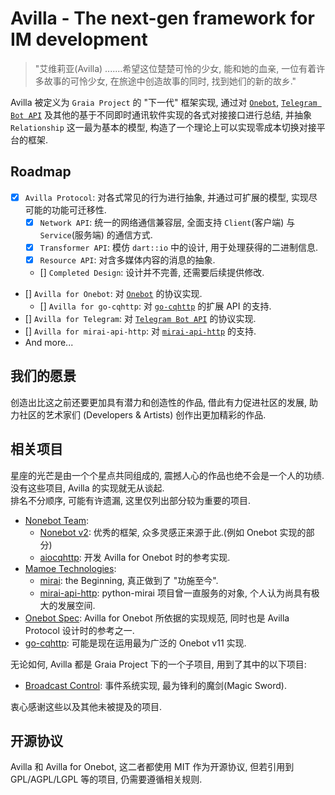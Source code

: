 # Avilla - The next-gen framework for IM development

> "艾维莉亚(Avilla) .......希望这位楚楚可怜的少女, 能和她的血亲, 一位有着许多故事的可怜少女, 在旅途中创造故事的同时, 找到她们的新的故乡."

Avilla 被定义为 `Graia Project` 的 "下一代" 框架实现,
通过对 [`Onebot`](https://github.com/botuniverse/onebot), [`Telegram Bot API`](https://core.telegram.org/bots) 及其他的基于不同即时通讯软件实现的各式对接接口进行总结,
并抽象 `Relationship` 这一最为基本的模型, 构造了一个理论上可以实现零成本切换对接平台的框架.

## Roadmap

 - [x] `Avilla Protocol`: 对各式常见的行为进行抽象, 并通过可扩展的模型, 实现尽可能的功能可迁移性.
    - [x] `Network API`: 统一的网络通信兼容层, 全面支持 `Client`(客户端) 与 `Service`(服务端) 的通信方式.
    - [x] `Transformer API`: 模仿 `dart::io` 中的设计, 用于处理获得的二进制信息.
    - [x] `Resource API`: 对含多媒体内容的消息的抽象.
    - [] `Completed Design`: 设计并不完善, 还需要后续提供修改.
 - [] `Avilla for Onebot`: 对  [`Onebot`](https://github.com/botuniverse/onebot) 的协议实现.
    - [] `Avilla for go-cqhttp`: 对 [`go-cqhttp`](https://github.com/Mrs4s/go-cqhttp) 的扩展 API 的支持.
 - [] `Avilla for Telegram`: 对 [`Telegram Bot API`](https://core.telegram.org/bots) 的协议实现.
 - [] `Avilla for mirai-api-http`: 对 [`mirai-api-http`](https://github.com/project-mirai/mirai-api-http) 的支持.
 - And more...

## 我们的愿景
创造出比这之前还要更加具有潜力和创造性的作品, 借此有力促进社区的发展, 助力社区的艺术家们 (Developers & Artists) 创作出更加精彩的作品.

## 相关项目

星座的光芒是由一个个星点共同组成的, 震撼人心的作品也绝不会是一个人的功绩.  
没有这些项目, Avilla 的实现就无从谈起.  
排名不分顺序, 可能有许遗漏, 这里仅列出部分较为重要的项目.

 - [Nonebot Team](https://github.com/nonebot):
    - [Nonebot v2](https://github.com/nonebot/nonebot2): 优秀的框架, 众多灵感正来源于此.(例如 Onebot 实现的部分)
    - [aiocqhttp](https://github.com/nonebot/aiocqhttp): 开发 Avilla for Onebot 时的参考实现.
 - [Mamoe Technologies](https://github.com/mamoe):
    - [mirai](https://github.com/mamoe/mirai): the Beginning, 真正做到了 "功施至今".
    - [mirai-api-http](https://github.com/project-mirai/mirai-api-http): python-mirai 项目曾一直服务的对象, 个人认为尚具有极大的发展空间.
 - [Onebot Spec](https://github.com/botuniverse/onebot): Avilla for Onebot 所依据的实现规范, 同时也是 Avilla Protocol 设计时的参考之一.
 - [go-cqhttp](https://github.com/Mrs4s/go-cqhttp): 可能是现在运用最为广泛的 Onebot v11 实现.

无论如何, Avilla 都是 Graia Project 下的一个子项目, 用到了其中的以下项目:
 - [Broadcast Control](https://github.com/GraiaProject/BroadcastControl): 事件系统实现, 最为锋利的魔剑(Magic Sword).

衷心感谢这些以及其他未被提及的项目.

## 开源协议

Avilla 和 Avilla for Onebot, 这二者都使用 MIT 作为开源协议, 但若引用到 GPL/AGPL/LGPL 等的项目, 仍需要遵循相关规则.